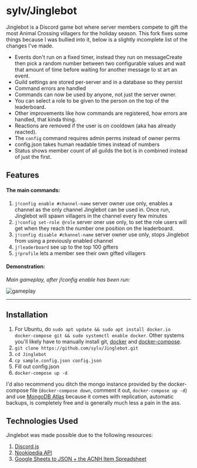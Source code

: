# sylv/Jinglebot

Jinglebot is a Discord game bot where server members compete to gift the most Animal Crossing villagers for the holiday season. This fork fixes some things because I was bullied into it, below is a slightly incomplete list of the changes I've made.

- Events don't run on a fixed timer, instead they run on messageCreate then pick a random number between two configurable values and wait that amount of time before waiting for another message to st art an event.
- Guild settings are stored per-server and in a database so they persist
- Command errors are handled
- Commands can now be used by anyone, not just the server owner.
- You can select a role to be given to the person on the top of the leaderboard.
- Other improvements like how commands are registered, how errors are handled, that kinda thing.
- Reactions are removed if the user is on cooldown (aka has already reacted).
- The `config` command requires admin perms instead of owner perms
- config.json takes human readable times instead of numbers
- Status shows member count of all guilds the bot is in combined instead of just the first.

## Features

#### The main commands:

1. `j!config enable #channel-name` server owner use only, enables a channel as the only channel Jinglebot can be used in. Once run, Jinglebot will spawn villagers in the channel every few minutes
1. `j!config set-role @role` server oner use only, to set the role users will get when they reach the number one position on the leaderboard.
1. `j!config disable #channel-name` server owner use only, stops Jinglebot from using a previously enabled channel
1. `j!leaderboard` see up to the top 100 gifters
1. `j!profile` lets a member see their own gifted villagers

#### Demonstration:

_Main gameplay, after j!config enable has been run:_

![gameplay](https://imgur.com/ZcXyxyF.gif)

---

## Installation

1. For Ubuntu, do `sudo apt update && sudo apt install docker.io docker-compose git && sudo systemctl enable docker`. Other systems you'll likely have to manually install git, [docker](https://docs.docker.com/get-docker/) and [docker-compose](https://docs.docker.com/compose/install/).
1. `git clone https://github.com/sylv/Jinglebot.git`
1. `cd Jinglebot`
1. `cp sample.config.json config.json`
1. Fill out config.json
1. `docker-compose up -d`

I'd also recommend you ditch the mongo instance provided by the docker-compose file (`docker-compose down`, comment it out, `docker-compose up -d`) and use [MongoDB Atlas](https://www.mongodb.com/cloud/atlas) because it comes with replication, automatic backups, is completely free and is generally much less a pain in the ass.

## Technologies Used

Jinglebot was made possible due to the following resources:

1. [Discord.js](https://discord.js.org/#/)
1. [Nookipedia API](https://api.nookipedia.com/)
1. [Google Sheets to JSON + the ACNH Item Spreadsheet](https://github.com/acdb-team/google-sheets-to-json)

